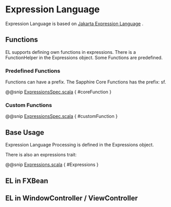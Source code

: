 # Expression Language

Expression Language is based on [Jakarta Expression Language](https://github.com/eclipse-ee4j/el-ri) .

## Functions

EL supports defining own functions in expressions. There is a FunctionHelper in
the Expressions object. Some Functions are predefined.

### Predefined Functions

Functions can have a prefix. The Sapphire Core Functions has the prefix: sf.

@@snip [ExpressionsSpec.scala](../../../../../src/test/scala/com/sfxcode/sapphire/core/el/ExpressionsSpec.scala) { #coreFunction }


### Custom Functions

@@snip [ExpressionsSpec.scala](../../../../../src/test/scala/com/sfxcode/sapphire/core/el/ExpressionsSpec.scala) { #customFunction }

## Base Usage

Expression Language Processing is defined in the Expressions object.

There is also an expressions trait:

@@snip [Expressions.scala](../../../../../src/main/scala/com/sfxcode/sapphire/core/el/Expressions.scala) { #Expressions }

## EL in FXBean



## EL in WindowController / ViewController


